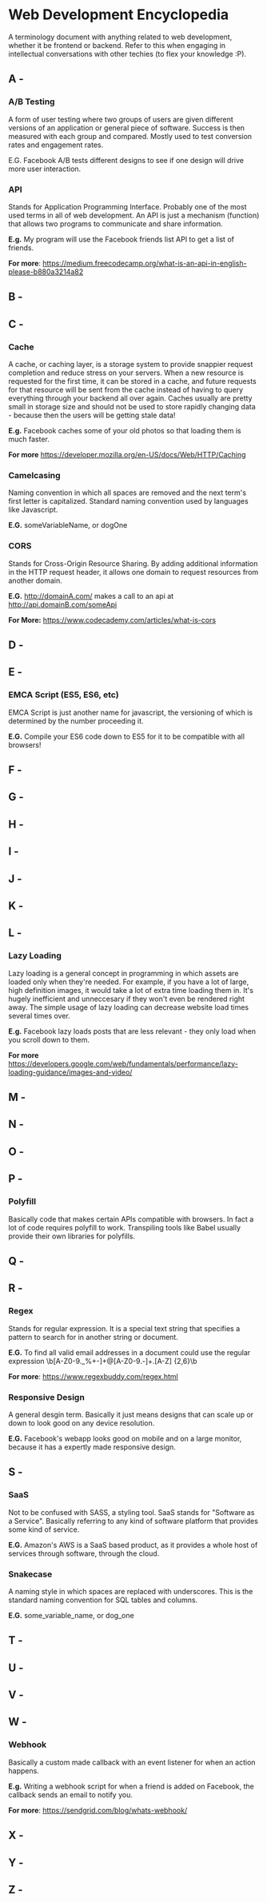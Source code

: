 # Web Development Encyclopedia
A terminology document with anything related to web development, whether it be frontend or backend. Refer to this when engaging in intellectual conversations with other techies (to flex your knowledge :P).  

## A -

### A/B Testing
A form of user testing where two groups of users are given different versions of an application or general piece of software. Success is then measured with each group and compared. Mostly used to test conversion rates and engagement rates.

E.G. Facebook A/B tests different designs to see if one design will drive more user interaction.

### API
Stands for Application Programming Interface. Probably one of the most used terms in all of web development. An API is just a mechanism (function) that allows two programs to communicate and share information.

**E.g.** My program will use the Facebook friends list API to get a list of friends.

**For more**: https://medium.freecodecamp.org/what-is-an-api-in-english-please-b880a3214a82

## B -

## C -

### Cache
A cache, or caching layer, is a storage system to provide snappier request completion and reduce stress on your servers. When a new resource is requested for the first time, it can be stored in a cache, and future requests for that resource will be sent from the cache instead of having to query everything through your backend all over again. Caches usually are pretty small in storage size and should not be used to store rapidly changing data - because then the users will be getting stale data!

**E.g.** Facebook caches some of your old photos so that loading them is much faster.

**For more** https://developer.mozilla.org/en-US/docs/Web/HTTP/Caching

### Camelcasing
Naming convention in which all spaces are removed and the next term's first letter is capitalized. Standard naming convention used by languages like Javascript.

**E.G.** someVariableName, or dogOne

### CORS
Stands for Cross-Origin Resource Sharing. By adding additional information in the HTTP request header, it allows one domain to request resources from another domain.

**E.G.** http://domainA.com/ makes a call to an api at http://api.domainB.com/someApi

**For More:** https://www.codecademy.com/articles/what-is-cors

## D -

## E -

### EMCA Script (ES5, ES6, etc)

EMCA Script is just another name for javascript, the versioning of which is determined by the number proceeding it.

**E.G.** Compile your ES6 code down to ES5 for it to be compatible with all browsers!

## F -

## G -

## H -

## I -

## J -

## K -

## L -

### Lazy Loading
Lazy loading is a general concept in programming in which assets are loaded only when they're needed. For example, if you have a lot of large, high definition images, it would take a lot of extra time loading them in. It's hugely inefficient and unneccesary if they won't even be rendered right away. The simple usage of lazy loading can decrease website load times several times over.

**E.g.** Facebook lazy loads posts that are less relevant - they only load when you scroll down to them.

**For more** https://developers.google.com/web/fundamentals/performance/lazy-loading-guidance/images-and-video/


## M -

## N -

## O -

## P -

### Polyfill

Basically code that makes certain APIs compatible with browsers. In fact a lot of code requires polyfill to work. Transpiling tools like Babel usually provide their own libraries for polyfills.

## Q -

## R -

### Regex
Stands for regular expression. It is a special text string that specifies a pattern to search for in another string or document.

**E.G.** To find all valid email addresses in a document could use the regular expression \b[A-Z0-9._%+-]+@[A-Z0-9.-]+\.[A-Z]
{2,6}\b

**For more**: https://www.regexbuddy.com/regex.html

### Responsive Design
A general desgin term. Basically it just means designs that can scale up or down to look good on any device resolution.

**E.G.** Facebook's webapp looks good on mobile and on a large monitor, because it has a expertly made responsive design. 

## S -

### SaaS
Not to be confused with SASS, a styling tool. SaaS stands for "Software as a Service". Basically referring to any kind of software platform that provides some kind of service.

**E.G.** Amazon's AWS is a SaaS based product, as it provides a whole host of services through software, through the cloud.

### Snakecase
A naming style in which spaces are replaced with underscores. This is the standard naming convention for SQL tables and columns.

**E.G.** some_variable_name, or dog_one

## T -

## U -

## V -

## W -

### Webhook
Basically a custom made callback with an event listener for when an action happens.

**E.g.** Writing a webhook script for when a friend is added on Facebook, the callback sends an email to notify you.

**For more**: https://sendgrid.com/blog/whats-webhook/

## X -

## Y -

## Z -


